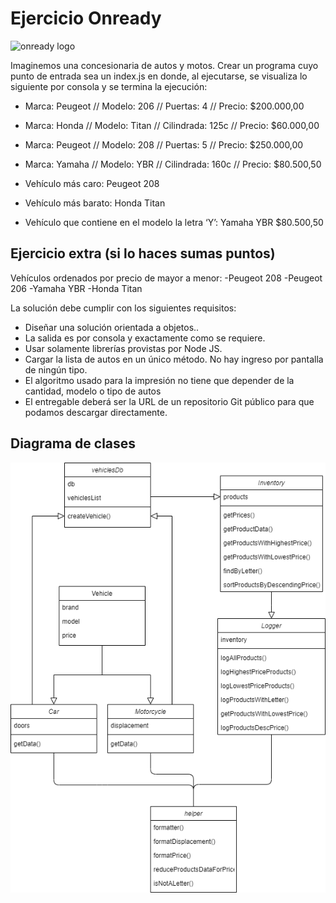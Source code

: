 # Ejercicio Onready

<img src="https://onready.com.ar/static/images/logo-color-horizontal.png" title="onready logo" />

Imaginemos una concesionaria de autos y motos.
Crear un programa cuyo punto de entrada sea un index.js en donde, al ejecutarse, se visualiza lo siguiente por consola y se termina la ejecución:

- Marca: Peugeot // Modelo: 206 // Puertas: 4 // Precio: $200.000,00
- Marca: Honda // Modelo: Titan // Cilindrada: 125c // Precio: $60.000,00
- Marca: Peugeot // Modelo: 208 // Puertas: 5 // Precio: $250.000,00
- Marca: Yamaha // Modelo: YBR // Cilindrada: 160c // Precio: $80.500,50

- Vehículo más caro: Peugeot 208
- Vehículo más barato: Honda Titan
- Vehículo que contiene en el modelo la letra ‘Y’: Yamaha YBR $80.500,50


## Ejercicio extra (si lo haces sumas puntos)

Vehículos ordenados por precio de mayor a menor:
-Peugeot 208
-Peugeot 206
-Yamaha YBR
-Honda Titan

La solución debe cumplir con los siguientes requisitos:
- Diseñar una solución orientada a objetos..
- La salida es por consola y exactamente como se requiere.
- Usar solamente librerías provistas por Node JS.
- Cargar la lista de autos en un único método. No hay ingreso por pantalla de ningún tipo.
- El algoritmo usado para la impresión no tiene que depender de la cantidad, modelo o tipo de autos
- El entregable deberá ser la URL de un repositorio Git público para que podamos descargar directamente.

## Diagrama de clases

<img src="./img/diagramaDeClases.png" title="Class diagram" />